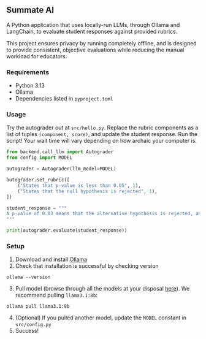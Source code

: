 ## Summate AI

A Python application that uses locally-run LLMs, through Ollama and LangChain, to evaluate student responses against provided rubrics.

This project ensures privacy by running completely offline, and is designed to provide consistent, objective evaluations while reducing the manual workload for educators.

### Requirements
* Python 3.13
* Ollama
* Dependencies listed in `pyproject.toml`

### Usage

Try the autograder out at `src/hello.py`. Replace the rubric components as a list of tuples `(component, score)`, and update the student response. Run the script! Your wait time will vary depending on how archaic your computer is.

```python
from backend.call_llm import Autograder
from config import MODEL

autograder = Autograder(llm_model=MODEL)

autograder.set_rubric([
    ("States that p-value is less than 0.05", 1),
    ("States that the null hypothesis is rejected", 1),
])

student_response = """
A p-value of 0.03 means that the alternative hypothesis is rejected, and the null is accepted.
"""

print(autograder.evaluate(student_response))
```

### Setup
1. Download and install [Ollama](https://ollama.com/)
2. Check that installation is successful by checking version
```cli
ollama --version
```
3. Pull model (browse through all the models at your disposal [here](https://ollama.com/search)). We recommend pulling `llama3.1:8b`:
```cli
ollama pull llama3.1:8b
```
4. (Optional) If you pulled another model, update the `MODEL` constant in `src/config.py`
5. Success!